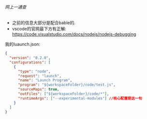 ###### 网上一通查

- 之前的信息大部分是配合bable的.
- vscode的官网最下方有正解: https://code.visualstudio.com/docs/nodejs/nodejs-debugging

我的luaunch.json:

```json
{
  "version": "0.2.0",
  "configurations": [
    {
      "type": "node",
      "request": "launch",
      "name": "Launch Program",
      "program": "${workspaceFolder}/code/test.js",
      "sourceMaps": true,
      "outFiles": ["${workspaceFolder}/code/*"],
      "runtimeArgs": ["--experimental-modules"] //核心配置是这一句
    }
  ]
}
```

